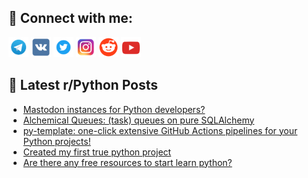 ## 🔎 Connect with me:
[<img src="https://github.com/bullbesh/bullbesh/blob/main/images/Telegram.png" width="32" height="32" />](https://t.me/bullbesh)
[<img src="https://github.com/bullbesh/bullbesh/blob/main/images/VK.png" width="32" height="32" />](https://vk.com/bullbesh)
[<img src="https://github.com/bullbesh/bullbesh/blob/main/images/Twitter.png" width="32" height="32" />](https://twitter.com/bullbesh1)
[<img src="https://github.com/bullbesh/bullbesh/blob/main/images/Instagram.png" width="32" height="32" />](https://www.instagram.com/bullbesh)
[<img src="https://github.com/bullbesh/bullbesh/blob/main/images/Reddit.png" width="32" height="32" />](https://www.reddit.com/user/bullbesh)
[<img src="https://github.com/bullbesh/bullbesh/blob/main/images/YouTube.png" width="32" height="32" />](https://www.youtube.com/channel/UCtfjRs6uzgq5mfm8S06WTcg)

## 📕 Latest r/Python Posts
<!-- BLOG-POST-LIST:START -->
- [Mastodon instances for Python developers?](https://www.reddit.com/r/Python/comments/yu7shw/mastodon_instances_for_python_developers/)
- [Alchemical Queues: &lpar;task&rpar; queues on pure SQLAlchemy](https://www.reddit.com/r/Python/comments/yu5oap/alchemical_queues_task_queues_on_pure_sqlalchemy/)
- [py-template: one-click extensive GitHub Actions pipelines for your Python projects!](https://www.reddit.com/r/Python/comments/yu4ynu/pytemplate_oneclick_extensive_github_actions/)
- [Created my first true python project](https://www.reddit.com/r/Python/comments/yu461o/created_my_first_true_python_project/)
- [Are there any free resources to start learn python?](https://www.reddit.com/r/Python/comments/yu42c3/are_there_any_free_resources_to_start_learn_python/)
<!-- BLOG-POST-LIST:END -->
